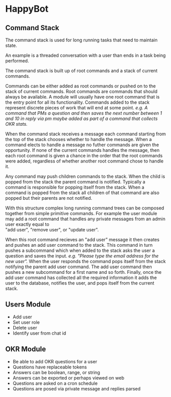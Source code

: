# HappyBot

## Command Stack 

The command stack is used for long running tasks that need to maintain state.

An example is a threaded conversation with a user than ends in a task being
performed.

The command stack is built up of root commands and a stack of current commands.

Commands can be either added as root commands or pushed on to the stack of
current commands. Root commands are commands that should always be available.
A module will usually have one root command that is the entry point for all its
functionality. Commands added to the stack represent discrete pieces of work
that will end at some point. *e.g. A command that PMs a question and then
saves the next number between 1 and 10 in reply via pm maybe added as part of a
command that collects OKR stats.*

When the command stack receives a message each command starting from the top of
the stack chooses whether to handle the message. When a command elects to handle
a message no futher commands are given the opportunity. If none of the current 
commands handles the message, then each root command is given a chance in the
order that the root commands were added, regardless of whether another root
command chose to handle it.


Any command may push children commands to the stack. When the child is popped
from the stack the parent command is notified. Typically a command is
responsible for popping itself from the stack. When a command is popped from
the stack all children of that command are also popped but their parents
are not notified.

With this structure complex long running command trees can be composed together
from simple primitive commands. For example the user module may add a root
command that handles any private messages from an admin user exactly equal to  
"add user", "remove user", or "update user".  

When this root command recieves an "add user" message it then creates and pushes
an add user command to the stack. This command in turn pushes a subcommand which 
when added to the stack asks the user a question and saves the input. *e.g.
"Please type the email address for the new user".* When the user responds the
command pops itself from the stack notifying the parent add user command. The 
add user command then pushes a new subcommand for a first name and so forth.
Finally, once the add user command has collected all the required information
it adds the user to the database, notifies the user, and pops itself from the
current stack.

## Users Module

- Add user
- Set user role
- Delete user
- Identify user from chat id

## OKR Module

- Be able to add OKR questions for a user
- Questions have replaceable tokens
- Answers can be boolean, range, or string
- Answers can be exported or perhaps viewed on web
- Questions are asked on a cron schedule
- Questions are posed via private message and replies parsed

